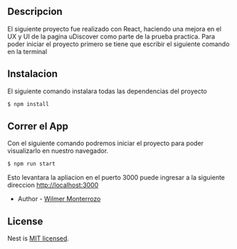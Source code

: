 ## Descripcion

El siguiente proyecto fue realizado con React, haciendo una mejora en el UX y UI de la pagina uDiscover como parte de la prueba practica. Para poder iniciar el proyecto primero se tiene que escribir el siguiente comando en la terminal

## Instalacion

El siguiente comando instalara todas las dependencias del proyecto

```bash
$ npm install
```

## Correr el App

Con el siguiente comando podremos iniciar el proyecto para poder visualizarlo en nuestro navegador.

```bash
$ npm run start
```

Esto levantara la apliacion en el puerto 3000 puede ingresar a la siguiente direccion [http://localhost:3000](http://localhost:3000)

- Author - [Wilmer Monterrozo](https://github.com/Wharem85)

## License

Nest is [MIT licensed](LICENSE).
